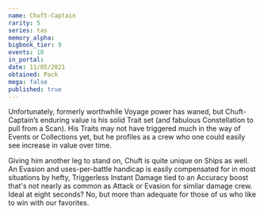 ```yaml
---
name: Chuft-Captain
rarity: 5
series: tas
memory_alpha:
bigbook_tier: 9
events: 10
in_portal:
date: 11/05/2021
obtained: Pack
mega: false
published: true
---
```


Unfortunately, formerly worthwhile Voyage power has waned, but Chuft-Captain’s enduring value is his solid Trait set (and fabulous Constellation to pull from a Scan).  His Traits may not have triggered much in the way of Events or Collections yet, but he profiles as a crew who one could easily see increase in value over time.

Giving him another leg to stand on, Chuft is quite unique on Ships as well. An Evasion and uses-per-battle handicap is easily compensated for in most situations by hefty, Triggerless Instant Damage tied to an Accuracy boost that's not nearly as common as Attack or Evasion for similar damage crew. Ideal at eight seconds? No, but more than adequate for those of us who like to win with our favorites.
